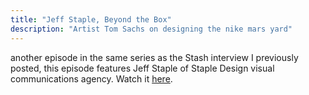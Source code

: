 ```yaml
---
title: "Jeff Staple, Beyond the Box"
description: "Artist Tom Sachs on designing the nike mars yard"
---
```


another episode in the same series as the Stash interview I previously posted, this episode features Jeff Staple of Staple Design visual communications agency. Watch it [here](https://www.youtube.com/watch?v=Jpac26SUckA).
